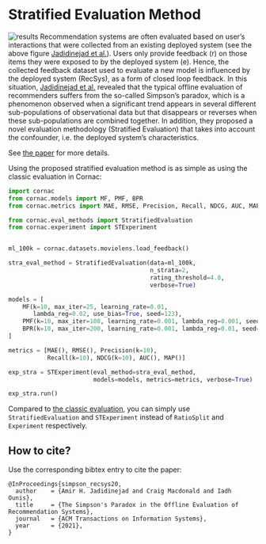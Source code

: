 # Stratified Evaluation Method

![results](closed_loop_flow.png)
Recommendation systems are often evaluated based on user’s interactions that were collected from an existing deployed system (see the above figure [Jadidinejad et al.](https://doi.org/10.1145/3397271.3401230)). Users only provide feedback (r) on those items they were exposed to by the deployed system (e). Hence, the collected feedback dataset used to evaluate a new model is influenced by the deployed system (RecSys), as a form of closed loop feedback. In this situation, [Jadidinejad et al.](https://arxiv.org/abs/2104.08912) revealed that the typical offline evaluation of recommenders suffers from the so-called Simpson’s paradox, which is a phenomenon observed when a significant trend appears in several different sub-populations of observational data but that disappears or reverses when these sub-populations are combined together. In addition, they proposed a novel evaluation methodology (Stratified Evaluation) that takes into account the confounder, i.e. the deployed system’s characteristics.

See [the paper](https://arxiv.org/abs/2104.08912) for more details.

Using the proposed stratified evaluation method is as simple as using the classic evaluation in Cornac:

```python
import cornac
from cornac.models import MF, PMF, BPR
from cornac.metrics import MAE, RMSE, Precision, Recall, NDCG, AUC, MAP

from cornac.eval_methods import StratifiedEvaluation
from cornac.experiment import STExperiment


ml_100k = cornac.datasets.movielens.load_feedback()

stra_eval_method = StratifiedEvaluation(data=ml_100k,
                                        n_strata=2,
                                        rating_threshold=4.0,
                                        verbose=True)

models = [
    MF(k=10, max_iter=25, learning_rate=0.01,
       lambda_reg=0.02, use_bias=True, seed=123),
    PMF(k=10, max_iter=100, learning_rate=0.001, lambda_reg=0.001, seed=123),
    BPR(k=10, max_iter=200, learning_rate=0.001, lambda_reg=0.01, seed=123),
]

metrics = [MAE(), RMSE(), Precision(k=10),
           Recall(k=10), NDCG(k=10), AUC(), MAP()]

exp_stra = STExperiment(eval_method=stra_eval_method,
                        models=models, metrics=metrics, verbose=True)

exp_stra.run()

```

Compared to [the classic evaluation](https://github.com/PreferredAI/cornac#getting-started-your-first-cornac-experiment), you can simply use `StratifiedEvaluation` and `STExperiment` instead of `RatioSplit` and `Experiment` respectively.

## How to cite?
Use the corresponding bibtex entry to cite the paper:

```
@InProceedings{simpson_recsys20,
  author    = {Amir H. Jadidinejad and Craig Macdonald and Iadh Ounis},
  title     = {The Simpson's Paradox in the Offline Evaluation of Recommendation Systems},
  journal   = {ACM Transactions on Information Systems},
  year      = {2021},
}
```
